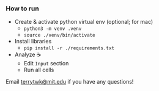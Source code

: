 ### How to run
- Create & activate python virtual env (optional; for mac)
  - `python3 -m venv .venv`
  - `source ./venv/bin/activate`
- Install libraries
  - `pip install -r ./requirements.txt`
- Analyze ☕️ 
  - Edit `Input` section 
  - Run all cells 

Email [terrytwk@mit.edu](mailto:terrytwk@mit.edu) if you have any questions!